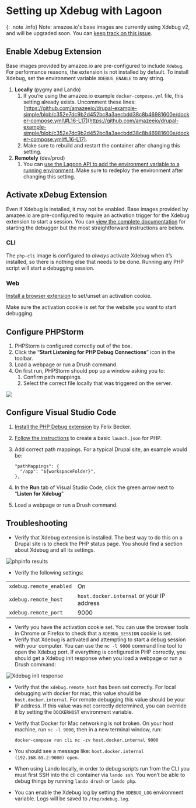 # Setting up Xdebug with Lagoon

{: .note .info}
Note: amazee.io's base images are currently using Xdebug v2, and will be upgraded soon. You can [keep track on this issue](https://github.com/uselagoon/lagoon-images/issues/40). 


## Enable Xdebug Extension

Base images provided by amazee.io are pre-configured to include `Xdebug`. For performance reasons, the extension is not installed by default. To install Xdebug, set the environment variable `XDEBUG_ENABLE` to any string.

1. **Locally** \(pygmy and Lando\)
   1. If you’re using the amazee.io example `docker-compose.yml` file, this setting already exists. Uncomment these lines: [https://github.com/amazeeio/drupal-example-simple/blob/c352e7dc9b2d452bc8a3aecbdd38c8b46981600e/docker-compose.yml\#L16-L17](https://github.com/amazeeio/drupal-example-simple/blob/c352e7dc9b2d452bc8a3aecbdd38c8b46981600e/docker-compose.yml#L16-L17).
   2. Make sure to rebuild and restart the container after changing this setting.
2. **Remotely** \(dev/prod\)
   1. You can [use the Lagoon API to add the environment variable to a running environment](environment-variables.md#runtime-environment-variables-lagoon-api). Make sure to redeploy the environment after changing this setting.

## Activate xDebug Extension

Even if Xdebug is installed, it may not be enabled. Base images provided by amazee.io are pre-configured to require an activation trigger for the Xdebug extension to start a session. You can [view the complete documentation](https://2.xdebug.org/docs/remote#starting) for starting the debugger but the most straightforward instructions are below.

### CLI

The `php-cli` image is configured to _always_ activate Xdebug when it’s installed, so there is nothing else that needs to be done. Running any PHP script will start a debugging session.

### Web

[Install a browser extension](https://2.xdebug.org/docs/remote#browser-extensions) to set/unset an activation cookie.

Make sure the activation cookie is set for the website you want to start debugging.

## Configure PHPStorm

1. PHPStorm is configured correctly out of the box.
2. Click the “**Start Listening for PHP Debug Connections**” icon in the toolbar.
3. Load a webpage or run a Drush command.
4. On first run, PHPStorm should pop up a window asking you to:
   1. Confirm path mappings.
   2. Select the correct file locally that was triggered on the server.

![](https://lh5.googleusercontent.com/V9lugsEA2VWQSe88tUFQ73ihGoOZ24YIigAfvh2PRl-ACz7jbvk1qKniLvEdhvBPKI5XiVnegd2gC48ICphTSJqZsgCSfrJaIhfgFb5Xp8Jt7gFoyCqn1AjYeRAd0KqJ7w6WUNg9)

## Configure Visual Studio Code

1. [Install the PHP Debug extension](https://marketplace.visualstudio.com/items?itemName=felixfbecker.php-debug) by Felix Becker.
2. [Follow the instructions](https://marketplace.visualstudio.com/items?itemName=felixfbecker.php-debug#vs-code-configuration) to create a basic `launch.json` for PHP.
3. Add correct path mappings. For a typical Drupal site, an example would be:

   ```text
   "pathMappings": {
     "/app": "${workspaceFolder}",
   },
   ```

4. In the **Run** tab of Visual Studio Code, click the green arrow next to “**Listen for Xdebug**”
5. Load a webpage or run a Drush command.

## Troubleshooting

* Verify that Xdebug extension is installed. The best way to do this on a Drupal site is to check the PHP status page. You should find a section about Xdebug and all its settings.

![phpinfo results](https://lh4.googleusercontent.com/Vj4VmT8NTQe-losaowuw5ni3px2oFaGpcANEcp6Tqun3TUyI0A4pPw6PU1n57viw4xcZep0tubUthjffasX17YuhX4TbmOnqUCbo683mubW6vGjCgEvVA4dcIFmkxRci_pCacYnI)

* Verify the following settings:

|  |  |
| :--- | :--- |
| `xdebug.remote_enabled` | On |
| `xdebug.remote_host` | `host.docker.internal` or your IP address |
| `xdebug.remote_port` | 9000 |

* Verify you have the activation cookie set. You can use the browser tools in Chrome or Firefox to check that a `XDEBUG_SESSION` cookie is set.
* Verify that Xdebug is activated and attempting to start a debug session with your computer. You can use the `nc -l 9000` command line tool to open the Xdebug port. If everything is configured in PHP correctly, you should get a Xdebug init response when you load a webpage or run a Drush command:

![Xdebug init response](https://lh5.googleusercontent.com/jCK7APIdUwp7XXOZaADYTArPorzqT-v-zhT-6w_A4BTJqpn62RQdrG17NC4jpjZzXW83B0nL_BcKt5hA5SBZ8jP2SFKeJpXpRYsinM2h9Yk6JAL3sMOtEgVCCQjSzFmhXMLnOUdP)

* Verify that the `xdebug.remote_host` has been set correctly. For local debugging with docker for mac, this value should be `host.docker.internal`. For remote debugging this value should be your IP address. If this value was not correctly determined, you can override it by setting the `DOCKERHOST` environment variable.
* Verify that Docker for Mac networking is not broken. On your host machine, run `nc -l 9000`, then in a new terminal window, run:

  ```text
  docker-compose run cli nc -zv host.docker.internal 9000
  ```

* You should see a message like: `host.docker.internal (192.168.65.2:9000) open`.
* When using Lando locally, in order to debug scripts run from the CLI you must first SSH into the cli container via `lando ssh`. You won’t be able to debug things by running `lando drush` or `lando php`.
* You can enable the Xdebug log by setting the `XDEBUG_LOG` environment variable. Logs will be saved to `/tmp/xdebug.log`.

